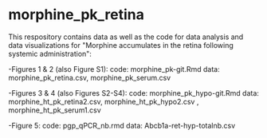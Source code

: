 # morphine_pk_retina
This respository contains data as well as the code for data analysis and data visualizations for "Morphine accumulates in the retina following systemic administration":

-Figures 1 & 2 (also Figure S1): 
  code: morphine_pk-git.Rmd
  data: morphine_pk_retina.csv, morphine_pk_serum.csv

-Figures 3 & 4 (also Figures S2-S4):
  code: morphine_pk_hypo-git.Rmd
  data: morphine_ht_pk_retina2.csv,  morphine_ht_pk_hypo2.csv , morphine_ht_pk_serum1.csv

-Figure 5: 
  code: pgp_qPCR_nb.rmd
  data: Abcb1a-ret-hyp-totalnb.csv
